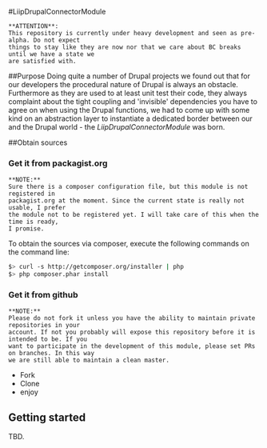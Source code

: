 #LiipDrupalConnectorModule

    **ATTENTION**: 
    This repository is currently under heavy development and seen as pre-alpha. Do not expect 
    things to stay like they are now nor that we care about BC breaks until we have a state we
    are satisfied with.


##Purpose
Doing quite a number of Drupal projects we found out that for our developers the procedural nature 
of Drupal is always an obstacle. Furthermore as they are used to at least unit test their code, 
they always complaint about the tight coupling and 'invisible' dependencies you have to agree on 
when using the Drupal functions, we had to come up with some kind on an abstraction layer to 
instantiate a dedicated border between our and the Drupal world - the _LiipDrupalConnectorModule_ was
born.

##Obtain sources

### Get it from packagist.org

    **NOTE:**
    Sure there is a composer configuration file, but this module is not registered in 
    packagist.org at the moment. Since the current state is really not usable, I prefer
    the module not to be registered yet. I will take care of this when the time is ready, 
    I promise.

To obtain the sources via composer, execute the following commands on the command line:

```bash
$> curl -s http://getcomposer.org/installer | php
$> php composer.phar install
```

### Get it from github

    **NOTE:**
    Please do not fork it unless you have the ability to maintain private repositories in your
    account. If not you probably will expose this repository before it is intended to be. If you
    want to participate in the development of this module, please set PRs on branches. In this way
    we are still able to maintain a clean master.

 - Fork
 - Clone 
 - enjoy


## Getting started
TBD.
